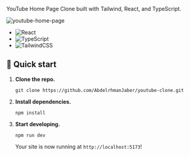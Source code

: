 YouTube Home Page Clone built with Tailwind, React, and TypeScript.

![youtube-home-page](https://github.com/user-attachments/assets/bc570ed4-9fc4-499a-9db1-c4c9cc05db46)

- ![React](https://img.shields.io/badge/React-%2320232a.svg?style=for-the-badge&logo=react&logoColor=%2361DAFB)
- ![TypeScript](https://img.shields.io/badge/typescript-%23007ACC.svg?style=for-the-badge&logo=typescript&logoColor=white)
- ![TailwindCSS](https://img.shields.io/badge/tailwindcss-%2338B2AC.svg?style=for-the-badge&logo=tailwind-css&logoColor=white)

## 🚀 Quick start

1. **Clone the repo.**

    ```shell
    git clone https://github.com/AbdelrhmanJaber/youtube-clone.git
    ```

2. **Install dependencies.**

    ```shell
    npm install
    ```

3. **Start developing.**

    ```shell
    npm run dev
    ```

    Your site is now running at `http://localhost:5173`!
